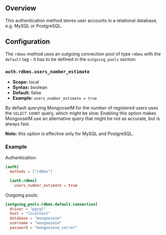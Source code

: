 ## Overview

This authentication method stores user accounts in a relational database, e.g. MySQL or PostgreSQL.

## Configuration

The `rdbms` method uses an outgoing connection pool of type `rdbms` with the `default` tag - it has to be defined in the `outgoing_pools` section.

### `auth.rdbms.users_number_estimate`
* **Scope:** local
* **Syntax:** boolean
* **Default:** false
* **Example:** `users_number_estimate = true`

By default querying MongooseIM for the number of registered users uses the `SELECT COUNT` query, which might be slow.
Enabling this option makes MongooseIM use an alternative query that might be not as accurate, but is always fast.

**Note:** this option is effective only for MySQL and PostgreSQL.

### Example

Authentication:

```toml
[auth]
  methods = ["rdbms"]

  [auth.rdbms]
    users_number_estimate = true
```

Outgoing pools:

```toml
[outgoing_pools.rdbms.default.connection]
  driver = "pgsql"
  host = "localhost"
  database = "mongooseim"
  username = "mongooseim"
  password = "mongooseim_secret"
```

